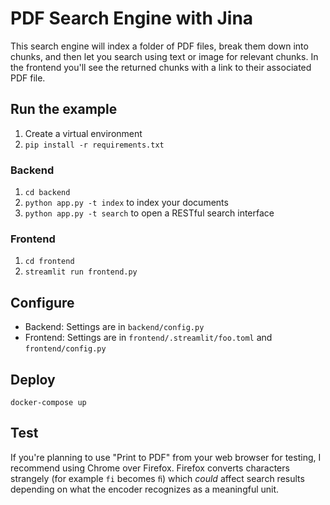 # PDF Search Engine with Jina

This search engine will index a folder of PDF files, break them down into chunks, and then let you search using text or image for relevant chunks. In the frontend you'll see the returned chunks with a link to their associated PDF file.

## Run the example

1. Create a virtual environment
2. `pip install -r requirements.txt`

### Backend

1. `cd backend`
2. `python app.py -t index` to index your documents
3. `python app.py -t search` to open a RESTful search interface

### Frontend

1. `cd frontend`
2. `streamlit run frontend.py`

## Configure

- Backend: Settings are in `backend/config.py`
- Frontend: Settings are in `frontend/.streamlit/foo.toml` and `frontend/config.py`

## Deploy

`docker-compose up`

## Test

If you're planning to use "Print to PDF" from your web browser for testing, I recommend using Chrome over Firefox. Firefox converts characters strangely (for example `fi` becomes `ﬁ`) which *could* affect search results depending on what the encoder recognizes as a meaningful unit.


